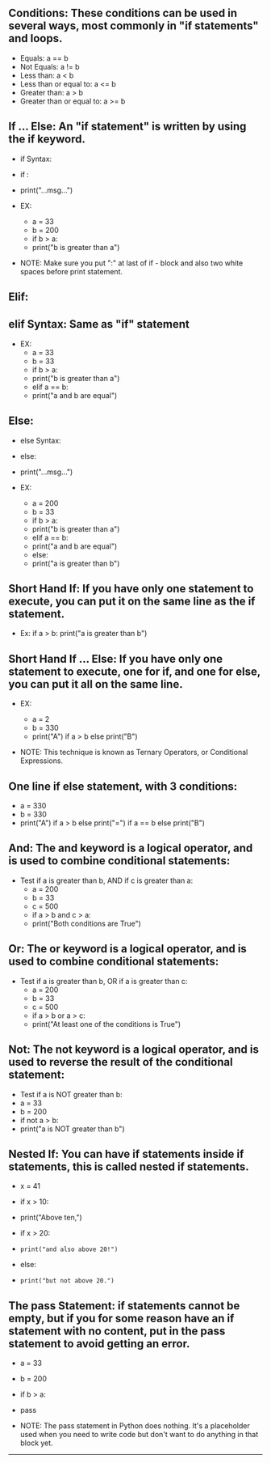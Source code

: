 Conditions: These conditions can be used in several ways, most commonly in "if statements" and loops.
--
* Equals: a == b
* Not Equals: a != b
* Less than: a < b
* Less than or equal to: a <= b
* Greater than: a > b
* Greater than or equal to: a >= b

If ... Else: An "if statement" is written by using the if keyword.
--
* if Syntax: 
* if <condition>:
*   print("...msg...")

* EX:
  * a = 33
  * b = 200
  * if b > a:
  *   print("b is greater than a")

* NOTE: Make sure you put ":" at last of if - block and also two white spaces before print statement.

Elif:
--
elif Syntax: Same as "if" statement
--
* EX:
  * a = 33
  * b = 33
  * if b > a:
  *   print("b is greater than a")
  * elif a == b:
  *   print("a and b are equal")

Else:
--
* else Syntax:
* else:
*   print("...msg...")

* EX:
  * a = 200
  * b = 33
  * if b > a:
  *   print("b is greater than a")
  * elif a == b:
  *   print("a and b are equal")
  * else:
  *   print("a is greater than b")

Short Hand If: If you have only one statement to execute, you can put it on the same line as the if statement.
--
* Ex: if a > b: print("a is greater than b")

Short Hand If ... Else: If you have only one statement to execute, one for if, and one for else, you can put it all on the same line.
--
* EX:
  * a = 2
  * b = 330
  * print("A") if a > b else print("B")

* NOTE: This technique is known as Ternary Operators, or Conditional Expressions.

One line if else statement, with 3 conditions:
--
* a = 330
* b = 330
* print("A") if a > b else print("=") if a == b else print("B")

And: The and keyword is a logical operator, and is used to combine conditional statements:
--
* Test if a is greater than b, AND if c is greater than a:
  * a = 200
  * b = 33
  * c = 500
  * if a > b and c > a:
  *   print("Both conditions are True")

Or: The or keyword is a logical operator, and is used to combine conditional statements:
--
* Test if a is greater than b, OR if a is greater than c:
  * a = 200
  * b = 33
  * c = 500
  * if a > b or a > c:
  *   print("At least one of the conditions is True")

Not: The not keyword is a logical operator, and is used to reverse the result of the conditional statement:
--
* Test if a is NOT greater than b:
* a = 33
* b = 200
* if not a > b:
*   print("a is NOT greater than b")

Nested If: You can have if statements inside if statements, this is called nested if statements.
--
* x = 41

* if x > 10:
*   print("Above ten,")
*   if x > 20:
*     print("and also above 20!")
*   else:
*     print("but not above 20.")

The pass Statement: if statements cannot be empty, but if you for some reason have an if statement with no content, put in the pass statement to avoid getting an error.
--
* a = 33
* b = 200

* if b > a:
*   pass
* NOTE: The pass statement in Python does nothing. It's a placeholder used when you need to write code but don't want to do anything in that block yet.  
--------------------------------------------------------------------------------------------------------------------------------------------------------------------------------

